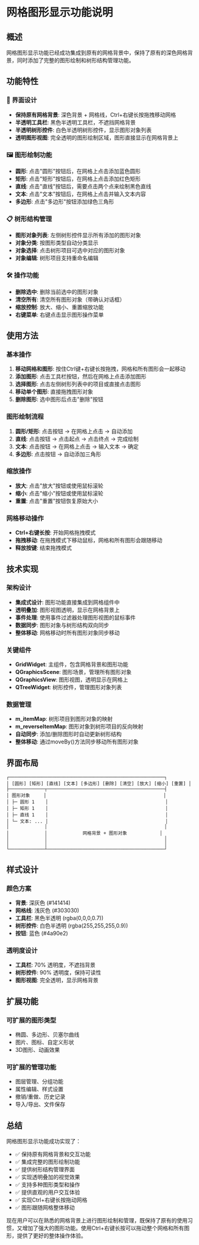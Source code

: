 # 网格图形显示功能说明

## 概述

网格图形显示功能已经成功集成到原有的网格背景中，保持了原有的深色网格背景，同时添加了完整的图形绘制和树形结构管理功能。

## 功能特性

### 🎨 界面设计
- **保持原有网格背景**: 深色背景 + 网格线，Ctrl+右键长按拖拽移动网格
- **半透明工具栏**: 黑色半透明工具栏，不遮挡网格背景
- **半透明树形控件**: 白色半透明树形控件，显示图形对象列表
- **透明图形视图**: 完全透明的图形绘制区域，图形直接显示在网格背景上

### 🖼️ 图形绘制功能
- **圆形**: 点击"圆形"按钮后，在网格上点击添加蓝色圆形
- **矩形**: 点击"矩形"按钮后，在网格上点击添加红色矩形
- **直线**: 点击"直线"按钮后，需要点击两个点来绘制黑色直线
- **文本**: 点击"文本"按钮后，在网格上点击并输入文本内容
- **多边形**: 点击"多边形"按钮添加绿色三角形

### 📋 树形结构管理
- **图形对象列表**: 左侧树形控件显示所有添加的图形对象
- **对象分类**: 按图形类型自动分类显示
- **对象选择**: 点击树形项目可选中对应的图形对象
- **对象编辑**: 树形项目支持重命名编辑

### 🛠️ 操作功能
- **删除选中**: 删除当前选中的图形对象
- **清空所有**: 清空所有图形对象（带确认对话框）
- **缩放控制**: 放大、缩小、重置缩放功能
- **右键菜单**: 右键点击显示图形操作菜单

## 使用方法

### 基本操作
1. **移动网格和图形**: 按住Ctrl键+右键长按拖拽，网格和所有图形会一起移动
2. **添加图形**: 点击工具栏按钮，然后在网格上点击添加图形
3. **选择图形**: 点击左侧树形列表中的项目或直接点击图形
4. **移动单个图形**: 直接拖拽图形对象
5. **删除图形**: 选中图形后点击"删除"按钮

### 图形绘制流程
1. **圆形/矩形**: 点击按钮 → 在网格上点击 → 自动添加
2. **直线**: 点击按钮 → 点击起点 → 点击终点 → 完成绘制
3. **文本**: 点击按钮 → 在网格上点击 → 输入文本 → 确定
4. **多边形**: 点击按钮 → 自动添加三角形

### 缩放操作
- **放大**: 点击"放大"按钮或使用鼠标滚轮
- **缩小**: 点击"缩小"按钮或使用鼠标滚轮
- **重置**: 点击"重置"按钮恢复原始大小

### 网格移动操作
- **Ctrl+右键长按**: 开始网格拖拽模式
- **拖拽移动**: 在拖拽模式下移动鼠标，网格和所有图形会跟随移动
- **释放按键**: 结束拖拽模式

## 技术实现

### 架构设计
- **集成式设计**: 图形功能直接集成到网格组件中
- **透明叠加**: 图形视图透明，显示在网格背景上
- **事件处理**: 使用事件过滤器处理图形视图的鼠标事件
- **数据同步**: 图形对象与树形结构双向同步
- **整体移动**: 网格移动时所有图形对象同步移动

### 关键组件
- **GridWidget**: 主组件，包含网格背景和图形功能
- **QGraphicsScene**: 图形场景，管理所有图形对象
- **QGraphicsView**: 图形视图，透明显示在网格上
- **QTreeWidget**: 树形控件，管理图形对象列表

### 数据管理
- **m_itemMap**: 树形项目到图形对象的映射
- **m_reverseItemMap**: 图形对象到树形项目的反向映射
- **自动同步**: 添加/删除图形时自动更新树形结构
- **整体移动**: 通过moveBy()方法同步移动所有图形对象

## 界面布局

```
┌─────────────────────────────────────────────────────────┐
│ [圆形] [矩形] [直线] [文本] [多边形] [删除] [清空] [放大] [缩小] [重置] │
├─────────────┬───────────────────────────────────────────┤
│ 图形对象     │                                           │
│ ├─ 圆形 1    │                                           │
│ ├─ 矩形 1    │                                           │
│ ├─ 直线 1    │                                           │
│ └─ 文本: ... │                                           │
│             │                                           │
│             │             网格背景 + 图形对象            │
│             │                                           │
│             │                                           │
└─────────────┴───────────────────────────────────────────┘
```

## 样式设计

### 颜色方案
- **背景**: 深灰色 (#141414)
- **网格线**: 浅灰色 (#303030)
- **工具栏**: 黑色半透明 (rgba(0,0,0,0.7))
- **树形控件**: 白色半透明 (rgba(255,255,255,0.9))
- **按钮**: 蓝色 (#4a90e2)

### 透明度设计
- **工具栏**: 70% 透明度，不遮挡背景
- **树形控件**: 90% 透明度，保持可读性
- **图形视图**: 完全透明，显示网格背景

## 扩展功能

### 可扩展的图形类型
- 椭圆、多边形、贝塞尔曲线
- 图片、图标、自定义形状
- 3D图形、动画效果

### 可扩展的管理功能
- 图层管理、分组功能
- 属性编辑、样式设置
- 撤销/重做、历史记录
- 导入/导出、文件保存

## 总结

网格图形显示功能成功实现了：
- ✅ 保持原有网格背景和交互功能
- ✅ 集成完整的图形绘制功能
- ✅ 提供树形结构管理界面
- ✅ 实现透明叠加的视觉效果
- ✅ 支持多种图形类型和操作
- ✅ 提供直观的用户交互体验
- ✅ 实现Ctrl+右键长按拖动网格
- ✅ 图形跟随网格整体移动

现在用户可以在熟悉的网格背景上进行图形绘制和管理，既保持了原有的使用习惯，又增加了强大的图形功能。使用Ctrl+右键长按可以拖动整个网格和所有图形，提供了更好的整体操作体验。 